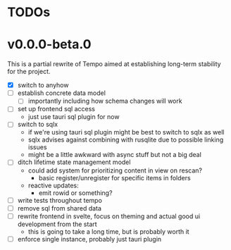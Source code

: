 # TODOs

# v0.0.0-beta.0
This is a partial rewrite of Tempo aimed at establishing long-term stability for the project.

- [x] switch to anyhow
- [ ] establish concrete data model
  - [ ] importantly including how schema changes will work
- [ ] set up frontend sql access
  - just use tauri sql plugin for now
- [ ] switch to sqlx
  - if we're using tauri sql plugin might be best to switch to sqlx as well
  - sqlx advises against combining with rusqlite due to possible linking issues
  - might be a little awkward with async stuff but not a big deal
- [ ] ditch lifetime state management model
  - could add system for prioritizing content in view on rescan?
    - basic register/unregister for specific items in folders
  - reactive updates:
    - emit rowid or something?
- [ ] write tests throughout tempo
- [ ] remove sql from shared data
- [ ] rewrite frontend in svelte, focus on theming and actual good ui development from the start
  - this is going to take a long time, but is probably worth it
- [ ] enforce single instance, probably just tauri plugin